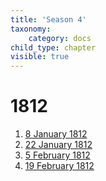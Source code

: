 ```yaml
---
title: 'Season 4'
taxonomy:
    category: docs
child_type: chapter
visible: true
---
```


# 1812

1. [8 January 1812](meeting-46)
2. [22 January 1812](meeting-47)
3. [5 February 1812](meeting-48)
4. [19 February 1812](meeting-49)
